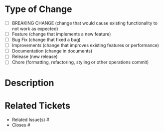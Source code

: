 # Type of Change

<!-- Check what's necessary or check all if applicable -->

- [ ] BREAKING CHANGE (change that would cause existing functionality to not work as expected)
- [ ] Feature (change that implements a new feature)
- [ ] Bug Fix (change that fixed a bug)
- [ ] Improvements (change that improves existing features or performance)
- [ ] Documentation (change in documents)
- [ ] Release (new release)
- [ ] Chore (formatting, refactoring, styling or other operations commit)

###

# Description

<!-- Please provide at least a short description of this pr. -->

###

# Related Tickets

<!-- _If this pull request contains related or close an issue, please add them here. -->

- Related Issue(s) #
- Closes #